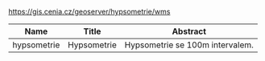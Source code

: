 https://gis.cenia.cz/geoserver/hypsometrie/wms

|Name|Title|Abstract|
|--|--|--|
|hypsometrie|Hypsometrie|Hypsometrie se 100m intervalem.|
